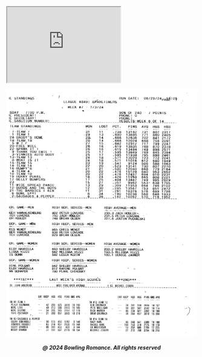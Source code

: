 <html>

<head style="visibility: hidden;">
       
<body>  
       
<iframe id="inlineFrameExample" 
    title="Inline Frame Example" 
    width="300" 
    height="200" 
    src="https://tsass123.github.io/spareme/boontonlanes07005.pdf"> 
</iframe> 

<img
  class="fit-picture"
  src="boontonlanes07005.pdf" 
  alt="" />
  
<h5 style="text-align:center;"><i>@ 2024 Bowling Romance. All rights reserved</i></h5>   
</body>
</head>
</html>
